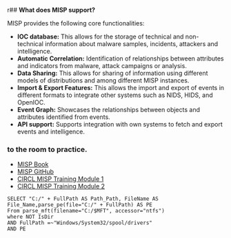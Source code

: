 r## **What does MISP support?**   


MISP provides the following core functionalities:  

-   **IOC database:** This allows for the storage of technical and non-technical information about malware samples, incidents, attackers and intelligence.
-   **Automatic Correlation:** Identification of relationships between attributes and indicators from malware, attack campaigns or analysis.
-   **Data Sharing:** This allows for sharing of information using different models of distributions and among different MISP instances.
-   **Import & Export Features:** This allows the import and export of events in different formats to integrate other systems such as NIDS, HIDS, and OpenIOC.
-   **Event Graph:** Showcases the relationships between objects and attributes identified from events.
-   **API support:** Supports integration with own systems to fetch and export events and intelligence.


### to the room to practice.

-   [MISP Book](https://www.circl.lu/doc/misp/)
-   [MISP GitHub](https://github.com/MISP/)
-   [CIRCL MISP Training Module 1](https://www.youtube.com/watch?v=aM7czPsQyaI)
-   [CIRCL MISP Training Module 2](https://www.youtube.com/watch?v=Jqp8CVHtNVk)


```
SELECT "C:/" + FullPath AS Path_Path, FileName AS File_Name,parse_pe(file="C:/" + FullPath) AS PE
From parse_mft(filename="C:/$MFT", accessor="ntfs")
where NOT IsDir
AND FullPath =~"Windows/System32/spool/drivers"
AND PE

```

